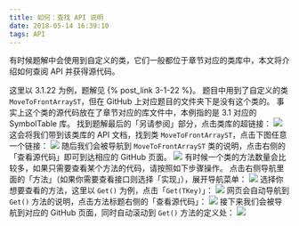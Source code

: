 ```yaml
---
title: 如何：查找 API 说明
date: 2018-05-14 16:39:10
tags: API
---
```


有时候题解中会使用到自定义的类，它们一般都位于章节对应的类库中，本文将介绍如何查阅 API 并获得源代码。

这里以 3.1.22 为例，题解见 {% post_link 3-1-22 %}。
题目中用到了自定义的类 `MoveToFrontArrayST`，但在 GitHub 上对应题目的文件夹下是没有这个类的。
事实上这个类的源代码放在了章节对应的库文件中，本例指的是 3.1 对应的 SymbolTable 库。
找到题解最后的「另请参阅」部分，点击类库的超链接：
![](./1.png)
这会将我们带到该类库的 API 文档，找到类 `MoveToFrontArrayST`，点击下图任意一个链接：
![](./2.png)
随后我们会被导航到 `MoveToFrontArrayST` 类的说明，点击右侧的「查看源代码」即可到达相应的 GitHub 页面。
![](./3.png)
有时候一个类的方法数量会比较多，如果只需要查看某个方法的代码，请按照如下步骤操作。
点击右侧导航里面的「方法」（如果你需要查看接口则选择「实现」），展开导航菜单：
![](./4.png)
选择你想要查看的方法，这里以 `Get()` 为例，点击「`Get(TKey)`」：
![](./5.png)
网页会自动导航到 `Get()` 方法的说明，点击方法标题右侧的「查看源代码」：
![](./6.png)
接下来我们会被导航到对应的 GitHub 页面，同时自动滚动到 `Get()` 方法的定义处：
![](./7.png)